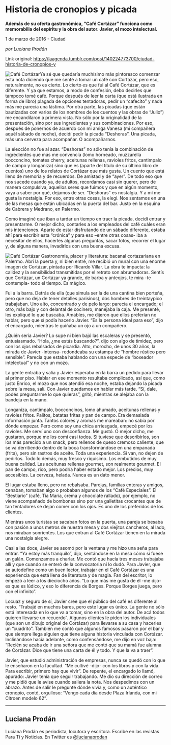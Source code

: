 # Historia de cronopios y picada

**Además de su oferta gastronómica, “Café Cortázar” funciona como memorabilia del espíritu y la obra del autor. Javier, el mozo intelectual.**

1 de marzo de 2016 - Ciudad

_por Luciana Prodán_

Link original: https://laagenda.tumblr.com/post/140224773700/ciudad-historia-de-cronopios-y

![Café Cortázar](https://64.media.tumblr.com/682700323777ba205f62770bdcd70c1c/tumblr_inline_pjzp22jcVa1t6q87u_500.jpg)Ya
sé que quedaría muchísimo más pintoresco comenzar esta nota
diciendo que me senté a tomar un café con Cortázar, pero eso,
naturalmente, no es cierto. Lo cierto es que fui al Café Cortázar,
que es diferente. Y ya que estamos, a modo de confesión, debo
decirles que tampoco tomé café. Porque después de leer la carta
(que está ilustrada en forma de libro) plagada de opciones
tentadoras, pedir un “cafecito” y nada más me parecía una
lástima. Por otra parte, las picadas (que están bautizadas con
varios de los nombres de los cuentos y las obras de “Julio”) me
encandilaron a primera vista. No sólo por la originalidad de la
presentación, sino por sus ingredientes y sus combinaciones. Por eso,
después de ponernos de acuerdo con mi amiga Vanesa (mi compañera
aquél sábado de noche), decidí pedir la picada “Deshoras”. Una
picada, más una cerveza para acompañar. O acompañarnos. 


La elección no fue al azar. “Deshoras” no sólo tenía la
combinación de ingredientes que más me convencía (lomo horneado,
muzzarella bocconcino, tomates cherry, aceitunas rellenas, ravioles
fritos, cantimpalo de campo y longaniza) sino que es (aparte del
título de su último libro de cuentos) uno de los relatos de
Cortázar que más gusta. Un cuento que está lleno de memoria y de
recuerdos. De amistad y de “ayer”. De todo eso que nos sucede
cuando ya, de adultos, recordamos casi sin querer, pero de manera
compulsiva, aquellos seres que fuimos y que en algún momento, vaya a
saber por qué, dejamos de ser. “Deshoras” es nostalgia. Y a
mí me gusta la nostalgia. Por eso, entre otras cosas, la elegí. Nos
sentamos en una de las mesas que están ubicadas en la puerta del
bar. Justo en la esquina de Cabrera y Medrano, en Palermo. 


Como
imaginé que iban a tardar un tiempo en traer la picada, decidí
entrar y presentarme. O mejor dicho, contarles a los empleados del
café cuáles eran mis intenciones. Aparte de estar disfrutando de un
sábado diferente, estaba ahí para escribir esta “crónica” y
para eso –entre otras cosas- iba a necesitar de ellos, hacerles
algunas preguntas, sacar fotos, recorrer el lugar y, de alguna
manera, invadirlos con una buena excusa. 


![Café Cortázar](https://64.media.tumblr.com/682700323777ba205f62770bdcd70c1c/tumblr_inline_pjzp22jcVa1t6q87u_500.jpg) Gastronomía, placer y literatura: bacanal cortazariana en Palermo. Abrí
la puerta y, ni bien entré, me recibió un mural con una enorme
imagen de Cortázar, pintada por Ricardo Villar. La obra te impacta:
la calidez y la sensibilidad transmitidas por el retrato son
abrumadoras. Sentís que Cortázar, un Cortázar ya grande, de barba
y anteojos, te mira -te contempla- todo el tiempo. Es mágico.

Fui
a la barra. Detrás de ella (que simula ser la de una cantina bien
porteña, pero que no deja de tener detalles parisinos), dos hombres
de treintaypico trabajaban. Uno alto, concentrado y de pelo largo:
parecía el encargado; el otro, más bajo y con delantal de cocinero,
manejaba la caja. Me presenté, les expliqué lo que buscaba.
Amables, me dijeron que ellos preferían no hablar, pero que sí
podía hacerlo Javier. “Es la persona ideal para eso”, dijo el
encargado, mientras le guiñaba un ojo a un compañero. 


¿Quién
sería Javier? Lo supe ni bien bajó las escaleras y se presentó,
entusiasmado. “Hola, ¿me estás buscando?”, dijo con algo de
timidez, pero con los ojos rebalsados de picardía. Alto, morocho, de
unos 30 años, la mirada de Javier -intensa- redondeaba su estampa de
“hombre rústico pero sensible”. Parecía que estaba hablando con
una especie de “boxeador intelectual” y no con un mozo. 


La
gente entraba y salía y Javier esperaba en la barra un pedido para
llevar al primer piso. Hablar en ese momento resultaba complicado,
así que, como justo Enrico, el mozo que nos atendió esa noche,
estaba dejando la picada sobre la mesa, salí. Con Javier quedamos en
hablar más tarde. “Sí, dale, podés preguntarme lo que quieras”,
gritó, mientras se alejaba con la bandeja en la mano. 


Longaniza,
cantimpalo, bocconcinos, lomo ahumado, aceitunas rellenas y ravioles
fritos. Palitos, batatas fritas y pan de campo. Era demasiada
información junta. Tantos colores y aromas me mareaban: no sabía
por dónde empezar. Pero como soy una chica arriesgada, empecé por
los ravioles. Me serví uno con desconfianza. Me gustó. O mejor
dicho, me gustaron, porque me los comí casi todos. Si tuviese que
describirlos, son los más parecido a un snack, pero rellenos de
queso cremoso caliente, que se va derritiendo dentro de la boca
transformándose en una empanada (frita), pero sin rastros de aceite.
Toda una experiencia. Si van, no dejen de pedirlos. Todo lo demás,
muy fresco y riquísimo. Los embutidos de muy buena calidad. Las
aceitunas rellenas gourmet, son realmente gourmet. El pan de campo,
rico, pero podría haber estado mejor. Los precios, muy accesibles.
La cerveza, helada. Nunca es un dato menor.

El
lugar estaba lleno, pero no rebalsaba. Parejas, familias enteras y
amigos, cenaban, tomaban algo o probaban algunos de los “Café
Especiales”. El “Bestiario” (café, Tía María, crema y
chocolate rallado), por ejemplo, no viene acompañado de bombones
sino por una galletitas crocantes que de tan tentadores se dejan
comer con los ojos. Es uno de los preferidos de los clientes. 


Mientras
unos turistas se sacaban fotos en la puerta, una pareja se besaba con pasión a unos metros de nuestra mesa y dos viejitos cancheros, al
lado, nos miraban sonrientes. Los que entran al Café
Cortázar tienen en la mirada una nostalgia alegre.

Casi
a las doce, Javier se asomó por la ventana y me hizo una seña para entrar. “Ya
estoy más tranquilo”, dijo, sentándose en la mesa cómo si fuese
un galán. Comenzamos a charlar. Me contó que hacía tres meses
trabajaba allí y que cuando se enteró de la convocatoria ni lo
dudó. Para Javier, que se autodefine como un buen lector, trabajar
en el Café Cortázar es una experiencia que está llena de literatura y
de magia. Fan del escritor, lo empezó a leer a los dieciocho años.
“Lo que más me gusta de él -me dijo- es que es lúdico, y eso lo
diferencia de Borges. Porque Borges juega, pero con el infinito”. 


Locuaz
y seguro de sí, Javier cree que el público del café es diferente
al resto. “Trabajé en muchos bares, pero este lugar es único. La
gente no sólo está interesada en lo que va a tomar, sino en la obra
del autor. De acá todos quieren llevarse un recuerdo”.
Algunos clientes le piden los individuales (que son un dibujo
original de Cortázar) para llevarse a su casa y hacerles un
“cuadrito”. También me contó que algunos famosos pasaron por el
bar y que siempre llega alguien que tiene alguna historia
vinculada con Cortázar. Inclinándose hacia adelante,  como
confensándose, me dijo en voz baja: “Recién se acaba de ir una
señora que me contó que su mamá fue alumna de Cortázar. Dice que
tiene una carta de él y todo. Y que la va a traer”. 


Javier,
que estudió administración de empresas, nunca se quedó
con lo que le enseñaron en la facultad. “Me cultivé -dijo- con los
libros y con la vida. Para escribir, primero hay que vivir”. De
repente, el encargado lo llamó, apurado: Javier tenía que seguir
trabajando. Me dio su dirección de
correo y me pidió que le avise cuando saliera la nota. Nos despedimos con un abrazo. Antes de salir
le pregunté dónde vivía y, como un auténtico cronopio, contó,
orgulloso: “Vengo cada día desde Plaza Irlanda, con mi Citroen
modelo 62”. 




---

Luciana Prodán
--------------

 Luciana Prodán es periodista, locutora y escritora. Escribe en las revistas Para Tí y Noticias. En Twitter es  [@lucianaprodan](https://twitter.com/lucianaprodan)


